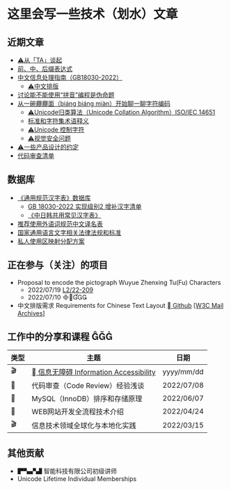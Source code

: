 # 这里会写一些技术（划水）文章

## 近期文章
- [⚠️从「TA」谈起](paper/从TA谈起.md)
- [前、中、后缀表达式](paper/前中后缀表达式.md)
- [中文信息处理指南（GB18030-2022）](paper/中文信息处理指南.md)
  - [⚠️中文排版](paper/中文信息处理/中文排版.md)
- [讨论能不能使用“拼音”编程是伪命题](paper/讨论能不能使用“拼音”编程是伪命题.md)
- [从一碗𰻝𰻝面（biáng biáng miàn）开始聊一聊字符编码](paper/从一碗biangbiang面开始聊一聊字符编码.md)
  - [⚠️Unicode归类算法（Unicode Collation Algorithm）ISO/IEC 14651](paper/unicode/unicode-collation-algorithm.md)
  - [标准和字符集术语释义](paper/标准和字符集术语释义.md)
  - [⚠️Unicode 控制字符](paper/unicode/unicode-control-characters.md)
  - [⚠️视觉安全问题](paper/unicode/视觉安全问题.md)
- [⚠️一些产品设计的约定](paper/一些产品设计的约定.md)
- [代码审查清单](paper/规范/代码审查清单.md)


## 数据库
- [《通用规范汉字表》数据库](paper/通用规范汉字表数据库.md) 
  - [GB 18030-2022 实现级别2 增补汉字清单](paper/GB18030-2022实现级别2增补汉字.md)
  - [《中日韩共用常见汉字表》](paper/通用规范汉字表数据库.md)
- [推荐使用外语词规范中文译名表](paper/推荐使用外语词规范中文译名.md)
- [国家通用语言文字相关法律法规和标准](paper/国家通用语言文字相关法律法规和标准.md)
- [私人使用区映射分配方案](paper/私用区映射分配方案.md)

## 正在参与（关注）的项目
- Proposal to encode the pictograph Wuyue Zhenxing Tu(Fu) Characters
  - 2022/07/19 [L2/22-209](https://www.unicode.org/L2/L2022/22209-wuyue-zhenxing-tu-fu.pdf)
  - 2022/07/10 
- 中文排版需求 Requirements for Chinese Text Layout [ Github](https://github.com/w3c/clreq) [[W3C Mail Archives]](https://lists.w3.org/Archives/Public/public-i18n-chinese/)

## 工作中的分享和课程 

|类型|主题|日期|
|-|-|-|
|🎬|[ 信息无障碍 Information Accessibility](paper/专题/信息无障碍/目录.md)|yyyy/mm/dd|
|📆|代码审查（Code Review）经验浅谈|2022/07/08|
|📆|MySQL（InnoDB）排序和存储原理|2022/06/07|
|📆|WEB网站开发全流程技术介绍|2022/04/24|
|🎬|信息技术领域全球化与本地化实践|2022/03/15|

## 其他贡献
- ▛▚▞▟ 智能科技有限公司初级讲师
- Unicode Lifetime Individual Memberships
